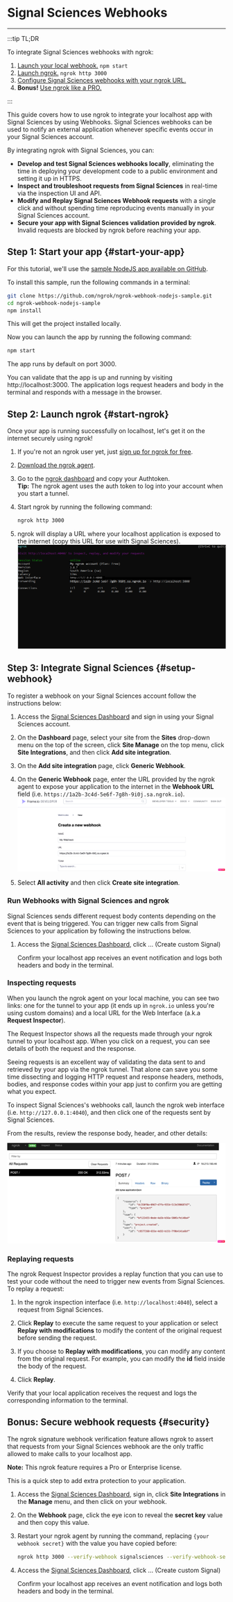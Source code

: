 # Signal Sciences Webhooks
------------

:::tip TL;DR

To integrate Signal Sciences webhooks with ngrok:
1. [Launch your local webhook.](#start-your-app) `npm start`
1. [Launch ngrok.](#start-ngrok) `ngrok http 3000`
1. [Configure Signal Sciences webhooks with your ngrok URL.](#setup-webhook)
1. **Bonus!** [Use ngrok like a PRO.](#security)

:::


This guide covers how to use ngrok to integrate your localhost app with Signal Sciences by using Webhooks.
Signal Sciences webhooks can be used to notify an external application whenever specific events occur in your Signal Sciences account. 

By integrating ngrok with Signal Sciences, you can:

- **Develop and test Signal Sciences webhooks locally**, eliminating the time in deploying your development code to a public environment and setting it up in HTTPS.
- **Inspect and troubleshoot requests from Signal Sciences** in real-time via the inspection UI and API.
- **Modify and Replay Signal Sciences Webhook requests** with a single click and without spending time reproducing events manually in your Signal Sciences account.
- **Secure your app with Signal Sciences validation provided by ngrok**. Invalid requests are blocked by ngrok before reaching your app.


## **Step 1**: Start your app {#start-your-app}

For this tutorial, we'll use the [sample NodeJS app available on GitHub](https://github.com/ngrok/ngrok-webhook-nodejs-sample). 

To install this sample, run the following commands in a terminal:

```bash
git clone https://github.com/ngrok/ngrok-webhook-nodejs-sample.git
cd ngrok-webhook-nodejs-sample
npm install
```

This will get the project installed locally.

Now you can launch the app by running the following command: 

```bash
npm start
```

The app runs by default on port 3000. 

You can validate that the app is up and running by visiting http://localhost:3000. The application logs request headers and body in the terminal and responds with a message in the browser.


## **Step 2**: Launch ngrok {#start-ngrok}

Once your app is running successfully on localhost, let's get it on the internet securely using ngrok! 

1. If you're not an ngrok user yet, just [sign up for ngrok for free](https://ngrok.com/signup).

1. [Download the ngrok agent](https://ngrok.com/download).

1. Go to the [ngrok dashboard](https://dashboard.ngrok.com) and copy your Authtoken. <br />
    **Tip:** The ngrok agent uses the auth token to log into your account when you start a tunnel.
    
1. Start ngrok by running the following command:
    ```bash
    ngrok http 3000
    ```

1. ngrok will display a URL where your localhost application is exposed to the internet (copy this URL for use with Signal Sciences).
    ![ngrok agent running](/img/integrations/launch_ngrok_tunnel.png)


## **Step 3**: Integrate Signal Sciences {#setup-webhook}

To register a webhook on your Signal Sciences account follow the instructions below:

1. Access the [Signal Sciences Dashboard](https://dashboard.signalsciences.net/) and sign in using your Signal Sciences account.

1. On the **Dashboard** page, select your site from the **Sites** drop-down menu on the top of the screen, click **Site Manage** on the top menu, click **Site Integrations**, and then click **Add site integration**.

1. On the **Add site integration** page, click **Generic Webhook**.

1. On the **Generic Webhook** page, enter the URL provided by the ngrok agent to expose your application to the internet in the **Webhook URL** field (i.e. `https://1a2b-3c4d-5e6f-7g8h-9i0j.sa.ngrok.io`).
    ![signalsciences URL to Publish](img/ngrok_url_configuration_signalsciences.png)

1. Select **All activity** and then click **Create site integration**.


### Run Webhooks with Signal Sciences and ngrok

Signal Sciences sends different request body contents depending on the event that is being triggered.
You can trigger new calls from Signal Sciences to your application by following the instructions below.

1. Access the [Signal Sciences Dashboard](https://dashboard.signalsciences.net/), click ... (Create custom Signal)

    Confirm your localhost app receives an event notification and logs both headers and body in the terminal.


### Inspecting requests

When you launch the ngrok agent on your local machine, you can see two links: one for the tunnel to your app (it ends up in `ngrok.io` unless you're using custom domains) and a local URL for the Web Interface (a.k.a **Request Inspector**).

The Request Inspector shows all the requests made through your ngrok tunnel to your localhost app. When you click on a request, you can see details of both the request and the response.

Seeing requests is an excellent way of validating the data sent to and retrieved by your app via the ngrok tunnel. That alone can save you some time dissecting and logging HTTP request and response headers, methods, bodies, and response codes within your app just to confirm you are getting what you expect.

To inspect Signal Sciences's webhooks call, launch the ngrok web interface (i.e. `http://127.0.0.1:4040`), and then click one of the requests sent by Signal Sciences.

From the results, review the response body, header, and other details:

![ngrok Request Inspector](img/ngrok_introspection_signalsciences_webhooks.png)


### Replaying requests

The ngrok Request Inspector provides a replay function that you can use to test your code without the need to trigger new events from Signal Sciences. To replay a request:

1. In the ngrok inspection interface (i.e. `http://localhost:4040`), select a request from Signal Sciences.

1. Click **Replay** to execute the same request to your application or select **Replay with modifications** to modify the content of the original request before sending the request.

1. If you choose to **Replay with modifications**, you can modify any content from the original request. For example, you can modify the **id** field inside the body of the request.

1. Click **Replay**.

Verify that your local application receives the request and logs the corresponding information to the terminal.


## **Bonus**: Secure webhook requests {#security}

The ngrok signature webhook verification feature allows ngrok to assert that requests from your Signal Sciences webhook are the only traffic allowed to make calls to your localhost app.

**Note:** This ngrok feature requires a Pro or Enterprise license.

This is a quick step to add extra protection to your application.

1. Access the [Signal Sciences Dashboard](https://dashboard.signalsciences.net/), sign in, click **Site Integrations** in the **Manage** menu, and then click on your webhook.

1. On the **Webhook** page, click the eye icon to reveal the **secret key** value and then copy this value.

1. Restart your ngrok agent by running the command, replacing `{your webhook secret}` with the value you have copied before:
    ```bash
    ngrok http 3000 --verify-webhook signalsciences --verify-webhook-secret {your webhook secret}
    ```

1. Access the [Signal Sciences Dashboard](https://dashboard.signalsciences.net/), click ... (Create custom Signal)

    Confirm your localhost app receives an event notification and logs both headers and body in the terminal.
